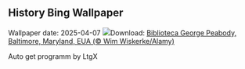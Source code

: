 ## History Bing Wallpaper
Wallpaper date: 2025-04-07
![](https://www.bing.com/th?id=OHR.PeabodyBaltimore_PT-BR0400301029_UHD.jpg&w=1000)Download: [Biblioteca George Peabody, Baltimore, Maryland, EUA (© Wim Wiskerke/Alamy)](https://www.bing.com/th?id=OHR.PeabodyBaltimore_PT-BR0400301029_UHD.jpg)

Auto get programm by LtgX
